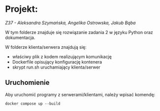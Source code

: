 # Projekt:
*Z37 - Aleksandra Szymańska, Angelika Ostrowska, Jakub Bąba*

W tym folderze znajduje się rozwiązanie zadania 2 w języku Python oraz dokumentacja.

W folderze klienta/serwera znajdują się:
- właściwy plik z kodem realizującym komunikację
- Dockerfile opisujący konfigurację kontenera
- skrypt run.sh uruchamiający klienta/serwer

## Uruchomienie
Aby uruchomić programy z serwerami/klientami, należy wpisać komendę:
```
docker compose up --build
```
